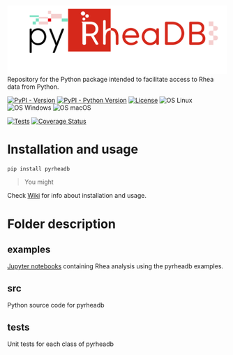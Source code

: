 ![logo](./readme_img/pyrheadb_logo.png)
Repository for the Python package intended to facilitate access to Rhea data from Python.

[![PyPI - Version](https://img.shields.io/pypi/v/pyrheadb.svg?logo=pypi&label=PyPI&logoColor=silver)](https://pypi.org/project/pyrheadb/)
[![PyPI - Python Version](https://img.shields.io/pypi/pyversions/pyrheadb.svg?logo=python&label=Python&logoColor=silver)](https://pypi.org/project/pyrheadb/)
[![License](https://img.shields.io/github/license/sib-swiss/pyrheadb)](LICENSE)
![OS Linux](https://img.shields.io/badge/OS-Linux-green)
![OS Windows](https://img.shields.io/badge/OS-Windows-blue)
![OS macOS](https://img.shields.io/badge/OS-macOS-lightgrey)

[![Tests](https://github.com/sib-swiss/pyrheadb/actions/workflows/test.yml/badge.svg)](https://github.com/sib-swiss/pyrheadb/actions/workflows/test.yml)
[![Coverage Status](https://coveralls.io/repos/github/sib-swiss/pyrheadb/badge.svg?branch=main)](https://coveralls.io/github/sib-swiss/pyrheadb?branch=main)

Installation and usage
======================

```bash
pip install pyrheadb
```

> You might

Check [Wiki](https://github.com/sib-swiss/pyrheadb/wiki) for info about installation and usage.


Folder description
==================

## examples
[Jupyter notebooks](examples) containing Rhea analysis using the pyrheadb examples.

## src
Python source code for pyrheadb

## tests
Unit tests for each class of pyrheadb
